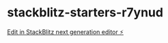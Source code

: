 # stackblitz-starters-r7ynud

[Edit in StackBlitz next generation editor ⚡️](https://stackblitz.com/~/github.com/Natacha04/stackblitz-starters-r7ynud)
